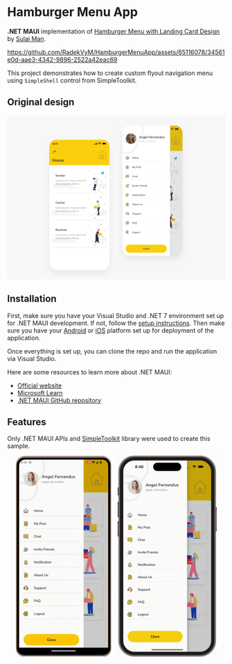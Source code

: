 # Hamburger Menu App

**.NET MAUI** implementation of [Hamburger Menu with Landing Card Design](https://dribbble.com/shots/11101126-Hamburger-Menu-with-Landing-Card-Design) by [Sulai Man](https://dribbble.com/sully_man).

https://github.com/RadekVyM/HamburgerMenuApp/assets/65116078/34561e0d-aae3-4342-9896-2522a42eac69

This project demonstrates how to create custom flyout navigation menu using `SimpleShell` control from SimpleToolkit.

## Original design

[![Dribbble Design](./images/original_design.webp)](https://dribbble.com/shots/11101126-Hamburger-Menu-with-Landing-Card-Design)

## Installation

First, make sure you have your Visual Studio and .NET 7 environment set up for .NET MAUI development. If not, follow the [setup instructions](https://learn.microsoft.com/dotnet/maui/get-started/installation). Then make sure you have your [Android](https://learn.microsoft.com/dotnet/maui/get-started/first-app?pivots=devices-android) or [iOS](https://learn.microsoft.com/dotnet/maui/get-started/first-app?pivots=devices-ios) platform set up for deployment of the application.

Once everything is set up, you can clone the repo and run the application via Visual Studio.

Here are some resources to learn more about .NET MAUI:

- [Official website](https://dotnet.microsoft.com/apps/maui)
- [Microsoft Learn](https://learn.microsoft.com/dotnet/maui/what-is-maui)
- [.NET MAUI GitHub repository](https://github.com/dotnet/maui)

## Features

Only .NET MAUI APIs and [SimpleToolkit](https://github.com/RadekVyM/SimpleToolkit) library were used to create this sample.

<p align="center">
    <img src="./images/android.gif" width="220">
    &nbsp;&nbsp;
    <img src="./images/ios.gif" width="229">
</p>
